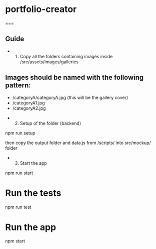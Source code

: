 # portfolio-creator

===

## Guide

- 1. Copy all the folders containing images inside /src/assets/images/galleries

## Images should be named with the following pattern:

- /categoryA/categoryA.jpg (this will be the gallery cover)
- /categoryA1.jpg
- /categoryA2.jpg

* 2. Setup of the folder (backend)

npm run setup

then copy the output folder and data.js from /scripts/ into src/mockup/ folder

- 3. Start the app

npm run start

# Run the tests

npm run test

# Run the app

npm start
